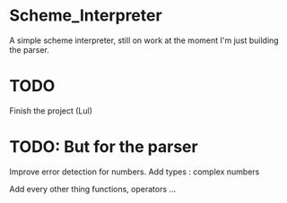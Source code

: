 # Scheme_Interpreter
A simple scheme interpreter, still on work at the moment I'm just building the parser.

# TODO
Finish the project (Lul)

# TODO: But for the parser
Improve error detection for numbers.
Add types :
    complex numbers
    
Add every other thing functions, operators ...
    

